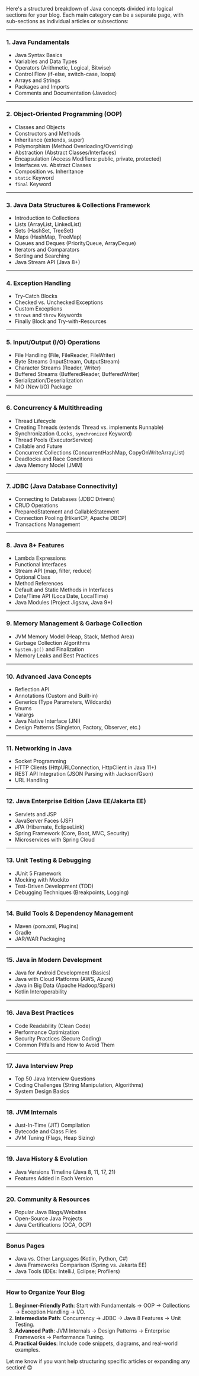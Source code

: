Here's a structured breakdown of Java concepts divided into logical sections for your blog. Each main category can be a separate page, with sub-sections as individual articles or subsections:

---

### **1. Java Fundamentals**
- Java Syntax Basics
- Variables and Data Types
- Operators (Arithmetic, Logical, Bitwise)
- Control Flow (if-else, switch-case, loops)
- Arrays and Strings
- Packages and Imports
- Comments and Documentation (Javadoc)

---

### **2. Object-Oriented Programming (OOP)**
- Classes and Objects
- Constructors and Methods
- Inheritance (extends, super)
- Polymorphism (Method Overloading/Overriding)
- Abstraction (Abstract Classes/Interfaces)
- Encapsulation (Access Modifiers: public, private, protected)
- Interfaces vs. Abstract Classes
- Composition vs. Inheritance
- `static` Keyword
- `final` Keyword

---

### **3. Java Data Structures & Collections Framework**
- Introduction to Collections
- Lists (ArrayList, LinkedList)
- Sets (HashSet, TreeSet)
- Maps (HashMap, TreeMap)
- Queues and Deques (PriorityQueue, ArrayDeque)
- Iterators and Comparators
- Sorting and Searching
- Java Stream API (Java 8+)

---

### **4. Exception Handling**
- Try-Catch Blocks
- Checked vs. Unchecked Exceptions
- Custom Exceptions
- `throws` and `throw` Keywords
- Finally Block and Try-with-Resources

---

### **5. Input/Output (I/O) Operations**
- File Handling (File, FileReader, FileWriter)
- Byte Streams (InputStream, OutputStream)
- Character Streams (Reader, Writer)
- Buffered Streams (BufferedReader, BufferedWriter)
- Serialization/Deserialization
- NIO (New I/O) Package

---

### **6. Concurrency & Multithreading**
- Thread Lifecycle
- Creating Threads (extends Thread vs. implements Runnable)
- Synchronization (Locks, `synchronized` Keyword)
- Thread Pools (ExecutorService)
- Callable and Future
- Concurrent Collections (ConcurrentHashMap, CopyOnWriteArrayList)
- Deadlocks and Race Conditions
- Java Memory Model (JMM)

---

### **7. JDBC (Java Database Connectivity)**
- Connecting to Databases (JDBC Drivers)
- CRUD Operations
- PreparedStatement and CallableStatement
- Connection Pooling (HikariCP, Apache DBCP)
- Transactions Management

---

### **8. Java 8+ Features**
- Lambda Expressions
- Functional Interfaces
- Stream API (map, filter, reduce)
- Optional Class
- Method References
- Default and Static Methods in Interfaces
- Date/Time API (LocalDate, LocalTime)
- Java Modules (Project Jigsaw, Java 9+)

---

### **9. Memory Management & Garbage Collection**
- JVM Memory Model (Heap, Stack, Method Area)
- Garbage Collection Algorithms
- `System.gc()` and Finalization
- Memory Leaks and Best Practices

---

### **10. Advanced Java Concepts**
- Reflection API
- Annotations (Custom and Built-in)
- Generics (Type Parameters, Wildcards)
- Enums
- Varargs
- Java Native Interface (JNI)
- Design Patterns (Singleton, Factory, Observer, etc.)

---

### **11. Networking in Java**
- Socket Programming
- HTTP Clients (HttpURLConnection, HttpClient in Java 11+)
- REST API Integration (JSON Parsing with Jackson/Gson)
- URL Handling

---

### **12. Java Enterprise Edition (Java EE/Jakarta EE)**
- Servlets and JSP
- JavaServer Faces (JSF)
- JPA (Hibernate, EclipseLink)
- Spring Framework (Core, Boot, MVC, Security)
- Microservices with Spring Cloud

---

### **13. Unit Testing & Debugging**
- JUnit 5 Framework
- Mocking with Mockito
- Test-Driven Development (TDD)
- Debugging Techniques (Breakpoints, Logging)

---

### **14. Build Tools & Dependency Management**
- Maven (pom.xml, Plugins)
- Gradle
- JAR/WAR Packaging

---

### **15. Java in Modern Development**
- Java for Android Development (Basics)
- Java with Cloud Platforms (AWS, Azure)
- Java in Big Data (Apache Hadoop/Spark)
- Kotlin Interoperability

---

### **16. Java Best Practices**
- Code Readability (Clean Code)
- Performance Optimization
- Security Practices (Secure Coding)
- Common Pitfalls and How to Avoid Them

---

### **17. Java Interview Prep**
- Top 50 Java Interview Questions
- Coding Challenges (String Manipulation, Algorithms)
- System Design Basics

---

### **18. JVM Internals**
- Just-In-Time (JIT) Compilation
- Bytecode and Class Files
- JVM Tuning (Flags, Heap Sizing)

---

### **19. Java History & Evolution**
- Java Versions Timeline (Java 8, 11, 17, 21)
- Features Added in Each Version

---

### **20. Community & Resources**
- Popular Java Blogs/Websites
- Open-Source Java Projects
- Java Certifications (OCA, OCP)

---

### **Bonus Pages**
- Java vs. Other Languages (Kotlin, Python, C#)
- Java Frameworks Comparison (Spring vs. Jakarta EE)
- Java Tools (IDEs: IntelliJ, Eclipse; Profilers)

---

### **How to Organize Your Blog**
1. **Beginner-Friendly Path**: Start with Fundamentals → OOP → Collections → Exception Handling → I/O.
2. **Intermediate Path**: Concurrency → JDBC → Java 8 Features → Unit Testing.
3. **Advanced Path**: JVM Internals → Design Patterns → Enterprise Frameworks → Performance Tuning.
4. **Practical Guides**: Include code snippets, diagrams, and real-world examples.

Let me know if you want help structuring specific articles or expanding any section! 😊
